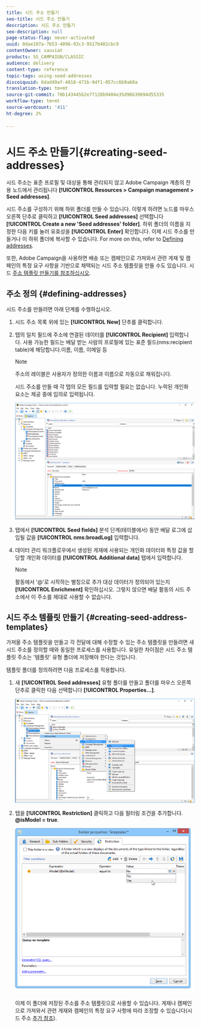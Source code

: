 ```yaml
---
title: 시드 주소 만들기
seo-title: 시드 주소 만들기
description: 시드 주소 만들기
seo-description: null
page-status-flag: never-activated
uuid: 0dae107a-7b53-4096-93c3-9517b402cbc9
contentOwner: sauviat
products: SG_CAMPAIGN/CLASSIC
audience: delivery
content-type: reference
topic-tags: using-seed-addresses
discoiquuid: 6dad49af-4818-471b-9df1-057cc6b9a68a
translation-type: tm+mt
source-git-commit: 70b143445b2e77128b9404e35d96b39694d55335
workflow-type: tm+mt
source-wordcount: '411'
ht-degree: 2%

---
```



# 시드 주소 만들기{#creating-seed-addresses}

시드 주소는 표준 프로필 및 대상을 통해 관리되지 않고 Adobe Campaign 계층의 전용 노드에서 관리됩니다 **[!UICONTROL Resources > Campaign management > Seed addresses]**.

시드 주소를 구성하기 위해 하위 폴더를 만들 수 있습니다. 이렇게 하려면 노드를 마우스 오른쪽 단추로 클릭하고 **[!UICONTROL Seed addresses]** 선택합니다 **[!UICONTROL Create a new 'Seed addresses' folder]**. 하위 폴더의 이름을 지정한 다음 키를 눌러 유효성을 **[!UICONTROL Enter]** 확인합니다. 이제 시드 주소를 만들거나 이 하위 폴더에 복사할 수 있습니다. For more on this, refer to [Defining addresses](#defining-addresses).

또한, Adobe Campaign을 사용하면 배송 또는 캠페인으로 가져와서 관련 게재 및 캠페인의 특정 요구 사항을 기반으로 채택되는 시드 주소 템플릿을 만들 수도 있습니다. 시드 [주소 템플릿 만들기를 참조하십시오](#creating-seed-address-templates).

## 주소 정의 {#defining-addresses}

시드 주소를 만들려면 아래 단계를 수행하십시오.

1. 시드 주소 목록 위에 있는 **[!UICONTROL New]** 단추를 클릭합니다.
1. 탭의 일치 필드에 주소에 연결된 데이터를 **[!UICONTROL Recipient]** 입력합니다. 사용 가능한 필드는 배달 받는 사람의 프로필에 있는 표준 필드(nms:recipient table)에 해당합니다.이름, 이름, 이메일 등

   >[!NOTE]
   >
   >주소의 레이블은 사용자가 정의한 이름과 이름으로 자동으로 채워집니다.
   >
   >시드 주소를 만들 때 각 탭의 모든 필드를 입력할 필요는 없습니다. 누락된 개인화 요소는 제공 중에 임의로 입력됩니다.

   ![](assets/s_ncs_user_seedlist_new_address.png)

1. 탭에서 **[!UICONTROL Seed fields]** 분석 단계(테이블에서) 동안 배달 로그에 삽입될 값을 **[!UICONTROL nms:broadLog]** 입력합니다.

1. 데이터 관리 워크플로우에서 생성된 게재에 사용되는 개인화 데이터와 특정 값을 할당할 개인화 데이터를 **[!UICONTROL Additional data]** 탭에서 입력합니다.

   >[!NOTE]
   >
   >활동에서 &#39;@&#39;로 시작하는 별칭으로 추가 대상 데이터가 정의되어 있는지 **[!UICONTROL Enrichment]** 확인하십시오. 그렇지 않으면 배달 활동의 시드 주소에서 이 주소를 제대로 사용할 수 없습니다.

## 시드 주소 템플릿 만들기 {#creating-seed-address-templates}

가져올 주소 템플릿을 만들고 각 전달에 대해 수정할 수 있는 주소 템플릿을 만들려면 새 시드 주소를 정의할 때와 동일한 프로세스를 사용합니다. 유일한 차이점은 시드 주소 템플릿 주소는 &#39;템플릿&#39; 유형 폴더에 저장해야 한다는 것입니다.

템플릿 폴더를 정의하려면 다음 프로세스를 적용합니다.

1. 새 **[!UICONTROL Seed addresses]** 유형 폴더를 만들고 폴더를 마우스 오른쪽 단추로 클릭한 다음 선택합니다 **[!UICONTROL Properties...]**.

   ![](assets/s_ncs_user_seedlist_template_folder.png)

1. 탭을 **[!UICONTROL Restriction]** 클릭하고 다음 필터링 조건을 추가합니다. **@isModel = true**.

   ![](assets/s_ncs_user_seedlist_folder_is_model.png)

   이제 이 폴더에 저장된 주소를 주소 템플릿으로 사용할 수 있습니다. 게재나 캠페인으로 가져와서 관련 게재와 캠페인의 특정 요구 사항에 따라 조정할 수 있습니다(시드 주소 [추가 참조](../../delivery/using/adding-seed-addresses.md)).
